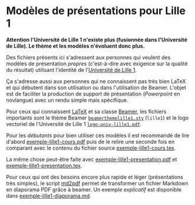 # Modèles de présentations pour Lille 1

**Attention l'Université de Lille 1 n'existe plus (fusionnée dans l'Université de Lille). Le thème et les modèles n'évoluent donc plus.**

Des fichiers présents ici s'adressent aux personnes qui veulent des modèles de
présentation *propres* (c'est-à-dire avec exigence sur la qualité du résultat)
utilisant l'identité de l'[Université de Lille 1](http://www.univ-lille1.fr).

Ça s'adresse aussi aux personnes qui ne connaissent pas très bien LaTeX et qui
débutent dans son utilisation ou dans l'utilisation de Beamer. L'objet est de
faciliter la production de support de présentation (*Powerpoint* en novlangue)
avec un rendu simple mais spécifique.

Pour ceux qui connaissent [LaTeX](http://www.latex-project.org) et sa classe
[Beamer](https://github.com/josephwright/beamer), les fichiers importants sont
le thème Beamer [`beamerthemelille1.sty`](etc/beamerthemelille1.sty)
(`lille1`) et le logo vectoriel de l'Université de Lille 1
[`logo-univ-lille1.pdf`](img/logo-univ-lille1.pdf).

Pour les *débutants* pour bien utiliser ces modèles il est recommandé de lire
d'abord [exemple-lille1-cours.pdf](exemple-lille1-cours.pdf) puis de le relire
une seconde fois en comparant avec le contenu du fichier source
[exemple-lille1-cours.tex](exemple-lille1-cours.tex).

La même chose peut-être faite avec
[exemple-lille1-presentation.pdf](exemple-lille1-presentation.pdf) et
[exemple-lille1-presentation.tex](exemple-lille1-presentation.tex).

Pour ceux qui ont des besoins encore plus rapide et léger
(présentations très simples), le script [md2pdf](bin/md2pdf) permet de
transformer un fichier Markdown en diaporama PDF grâce à beamer. Un
exemple *explicatif* est disponible dans
[exemple-lille1-diaporama.md](exemple-lille1-diaporama.md).
